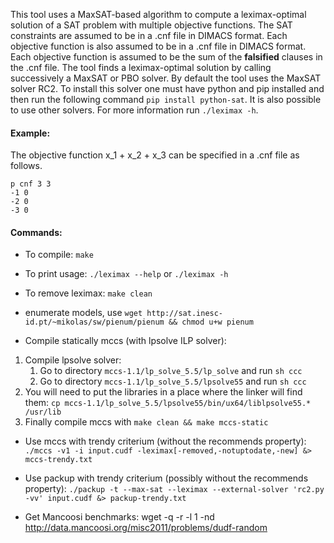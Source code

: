 This tool uses a MaxSAT-based algorithm to compute a leximax-optimal solution of a SAT problem with multiple objective functions.
The SAT constraints are assumed to be in a .cnf file in DIMACS format. Each objective function is also assumed to be in a .cnf file in DIMACS format. Each objective function is assumed to be the sum of the **falsified** clauses in the .cnf file.
The tool finds a leximax-optimal solution by calling successively a MaxSAT or PBO solver. By default the tool uses the MaxSAT solver RC2. To install this solver one must have python and pip installed and then run the following command `pip install python-sat`. It is also possible to use other solvers. For more information run `./leximax -h`.

#### Example:
The objective function x_1 + x_2 + x_3 can be specified in a .cnf file as follows.

```
p cnf 3 3
-1 0
-2 0
-3 0
```

#### Commands:
- To compile: `make`

- To print usage: `./leximax --help` or `./leximax -h`

- To remove leximax: `make clean`

- enumerate models, use `wget http://sat.inesc-id.pt/~mikolas/sw/pienum/pienum && chmod u+w pienum`

- Compile statically mccs (with lpsolve ILP solver):
1. Compile lpsolve solver: 
    1. Go to directory `mccs-1.1/lp_solve_5.5/lp_solve` and run `sh ccc`
    1. Go to directory `mccs-1.1/lp_solve_5.5/lpsolve55` and run `sh ccc`
1. You will need to put the libraries in a place where the linker will find them: `cp mccs-1.1/lp_solve_5.5/lpsolve55/bin/ux64/liblpsolve55.* /usr/lib`
1. Finally compile mccs with `make clean && make mccs-static`

- Use mccs with trendy criterium (without the recommends property): `./mccs -v1 -i input.cudf -leximax[-removed,-notuptodate,-new] &> mccs-trendy.txt`

- Use packup with trendy criterium (possibly without the recommends property): `./packup -t --max-sat --leximax --external-solver 'rc2.py -vv' input.cudf &> packup-trendy.txt`

- Get Mancoosi benchmarks: wget -q -r -l 1 -nd http://data.mancoosi.org/misc2011/problems/dudf-random
